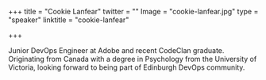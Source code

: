 +++
title = "Cookie Lanfear"
twitter = ""
Image = "cookie-lanfear.jpg"
type = "speaker"
linktitle = "cookie-lanfear"

+++

Junior DevOps Engineer at Adobe and recent CodeClan graduate. Originating from Canada with a degree in Psychology from the University of Victoria, looking forward to being part of Edinburgh DevOps community.